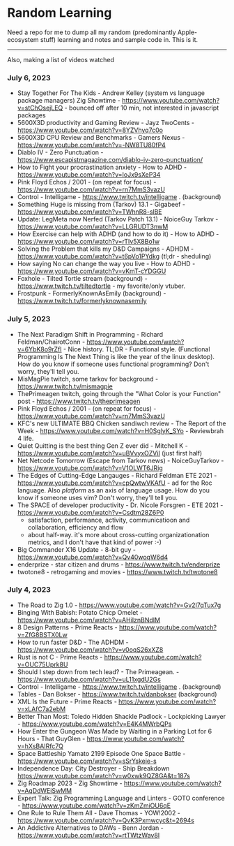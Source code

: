 # Random Learning

Need a repo for me to dump all my random (predominantly Apple-ecosystem stuff)
learning and notes and sample code in.  This is it.

----------

Also, making a list of videos watched


### July 6, 2023

- Stay Together For The Kids - Andrew Kelley (system vs language package managers) Zig Showtime - https://www.youtube.com/watch?v=stChOsejLEQ - bounced off after 10 min, not interested in javascript packages
- 5600X3D productivity and Gaming Review - Jayz TwoCents - https://www.youtube.com/watch?v=8YZVhyq7c0o
- 5600X3D CPU Review and Benchmarks - Gamers Nexus - https://www.youtube.com/watch?v=-NW8TU80fP4
- Diablo IV - Zero Punctuation - https://www.escapistmagazine.com/diablo-iv-zero-punctuation/
- How to Fight your procrastination anxiety - How to ADHD - https://www.youtube.com/watch?v=IoJx9sXeP34
- Pink Floyd Echos / 2001 - (on repeat for focus) - https://www.youtube.com/watch?v=rn7MmS3vazU
- Control - Intelligame - https://www.twitch.tv/intelligame . (background)
- Something Huge is missing from (Tarkov) 13.1 - Gigabeef - https://www.youtube.com/watch?v=TWhnR8-slBE
- Update: LegMeta now Nerfed (Tarkov Patch 13.1) - NoiceGuy Tarkov - https://www.youtube.com/watch?v=LLGRUDT3nwM
- How Exercise can help with ADHD (and how to do it) - How to ADHD - https://www.youtube.com/watch?v=rTIv5X8Bo1w
- Solving the Problem that kills my D&D Campaigns - ADHDM - https://www.youtube.com/watch?v=t6pVo1PYdkg (tl;dr - sheduling)
- How saying No can change the way you live - How to ADHD - https://www.youtube.com/watch?v=vKmT-cYDGGU
- Foxhole - Tilted Tortle stream (background) - https://www.twitch.tv/tiltedtortle - my favorite/only vtuber.
- Frostpunk - FormerlyKnownAsEmily (background) - https://www.twitch.tv/formerlyknownasemily



### July 5, 2023
- The Next Paradigm Shift in Programming - Richard Feldman/ChairotConn - https://www.youtube.com/watch?v=6YbK8o9rZfI - Nice history. TL;DR - Functional style.  (Functional Programming Is The Next Thing is like the year of the linux desktop).  How do you know if someone uses functional programming? Don't worry, they'll tell you.
- MisMagPie twitch, some tarkov for background - https://www.twitch.tv/mismagpie
- ThePrimeagen twitch, going through the "What Color is your Function" post - https://www.twitch.tv/theprimeagen
- Pink Floyd Echos / 2001 - (on repeat for focus) - https://www.youtube.com/watch?v=rn7MmS3vazU
- KFC's new ULTIMATE BBQ Chicken sandiwch review - The Report of the Week - https://www.youtube.com/watch?v=H0SglyK_SYo - Reviewbrah 4 life.
- Quiet Quitting is the best thing Gen Z ever did - Mitchell K - https://www.youtube.com/watch?v=uBVvyxOZViI (just first half)
- Net Netcode Tomorrow (Escape from Tarkov news) - NoiceGuyTarkov - https://www.youtube.com/watch?v=V1OLWT6JRig
- The Edges of Cutting-Edge Langauges - Richard Feldman ETE 2021 - https://www.youtube.com/watch?v=cpQwtwVKAfU - ad for the Roc language. Also _platform_ as an axis of language usage.  How do you know if someone uses vim? Don't worry, they'll tell you.
- The SPACE of developer productivity - Dr. Nicole Forsgren - ETE 2021 - https://www.youtube.com/watch?v=Csdtm28Z6P0
  - satisfaction, performance, activity, communicatioon and collaboration, efficiency and flow
  - about half-way. it's more about cross-cutting organizationation metrics, and I don't have that kind of power :-)
- Big Commander X16 Update - 8-bit guy - https://www.youtube.com/watch?v=Qv40woqW6d4
- enderprize - star citizen and drums - https://www.twitch.tv/enderprize
- twotone8 - retrogaming and movies - https://www.twitch.tv/twotone8


### July 4, 2023

- The Road to Zig 1.0 - https://www.youtube.com/watch?v=Gv2I7qTux7g
- Binging With Babish: Potato Chicp Omelet - https://www.youtube.com/watch?v=AHiIznBNdIM
- 8 Design Patterns - Prime Reacts - https://www.youtube.com/watch?v=ZfG8BSTX0Lw
- How to run faster D&D - The ADHDM - https://www.youtube.com/watch?v=v0oqS26xXZ8
- Rust is not C - Prime Reacts - https://www.youtube.com/watch?v=OUC75Uprk8U 
- Should I step down from tech lead? - The Primeagean. - https://www.youtube.com/watch?v=uL11xgdU2Gs
- Control - Intelligame - https://www.twitch.tv/intelligame . (background)
- Tables - Dan Bokser - https://www.twitch.tv/danbokser (background)
- XML Is the Future - Prime Reacts - https://www.youtube.com/watch?v=xLAfC7a2ebM
- Better Than Most: Toledo Hidden Shackle Padlock - Lockpicking Lawyer - https://www.youtube.com/watch?v=E4K4MWrbQPs
- How Enter the Gungeon Was Made by Waiting in a Parking Lot for 6 Hours - That GuyGlen - https://www.youtube.com/watch?v=hXsBAIRfc7Q
- Space Battleship Yamato 2199 Episode One Space Battle - https://www.youtube.com/watch?v=sSrYskeie-s
- Independence Day: City Destroyer - Ship Breakdown  https://www.youtube.com/watch?v=w0xwk9QZ8GA&t=187s
- Zig Roadmap 2023 - Zig Showtime - https://www.youtube.com/watch?v=AqDdWEiSwMM
- Expert Talk: Zig Programming Language and Linters - GOTO conference - https://www.youtube.com/watch?v=zKmZmiOU6qE
- One Rule to Rule Them All - Dave Thomas - YOW!2002 - https://www.youtube.com/watch?v=QvK3Pxmwcyc&t=2694s
- An Addictive Alternatives to DAWs - Benn Jordan - https://www.youtube.com/watch?v=rtTWtzWav8I









